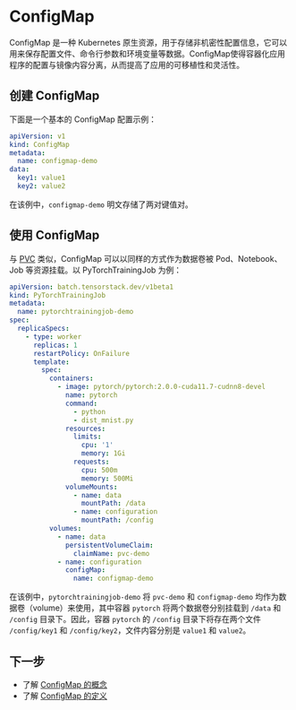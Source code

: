 # ConfigMap

ConfigMap 是一种 Kubernetes 原生资源，用于存储非机密性配置信息，它可以用来保存配置文件、命令行参数和环境变量等数据。ConfigMap使得容器化应用程序的配置与镜像内容分离，从而提高了应用的可移植性和灵活性。

## 创建 ConfigMap

下面是一个基本的 ConfigMap 配置示例：

```yaml
apiVersion: v1
kind: ConfigMap
metadata:
  name: configmap-demo
data:
  key1: value1
  key2: value2
```

在该例中，`configmap-demo` 明文存储了两对键值对。


## 使用 ConfigMap

与 [PVC](./pvc.md) 类似，ConfigMap 可以以同样的方式作为数据卷被 Pod、Notebook、Job 等资源挂载。以 PyTorchTrainingJob 为例：

```yaml
apiVersion: batch.tensorstack.dev/v1beta1
kind: PyTorchTrainingJob
metadata:
  name: pytorchtrainingjob-demo
spec:
  replicaSpecs:
    - type: worker
      replicas: 1
      restartPolicy: OnFailure
      template:
        spec:
          containers:
            - image: pytorch/pytorch:2.0.0-cuda11.7-cudnn8-devel
              name: pytorch
              command:
                - python
                - dist_mnist.py
              resources:
                limits:
                  cpu: '1'
                  memory: 1Gi
                requests:
                  cpu: 500m
                  memory: 500Mi
              volumeMounts:
                - name: data
                  mountPath: /data
                - name: configuration
                  mountPath: /config
          volumes:
            - name: data
              persistentVolumeClaim:
                claimName: pvc-demo
            - name: configuration
              configMap:
                name: configmap-demo
```

在该例中，`pytorchtrainingjob-demo` 将 `pvc-demo` 和 `configmap-demo` 均作为数据卷（volume）来使用，其中容器 `pytorch` 将两个数据卷分别挂载到 `/data` 和 `/config` 目录下。因此，容器 `pytorch` 的 `/config` 目录下将存在两个文件 `/config/key1` 和 `/config/key2`，文件内容分别是 `value1` 和 `value2`。

## 下一步

* 了解 [ConfigMap 的概念](https://kubernetes.io/docs/concepts/configuration/configmap/)
* 了解 [ConfigMap 的定义](https://kubernetes.io/docs/reference/kubernetes-api/config-and-storage-resources/config-map-v1/)
